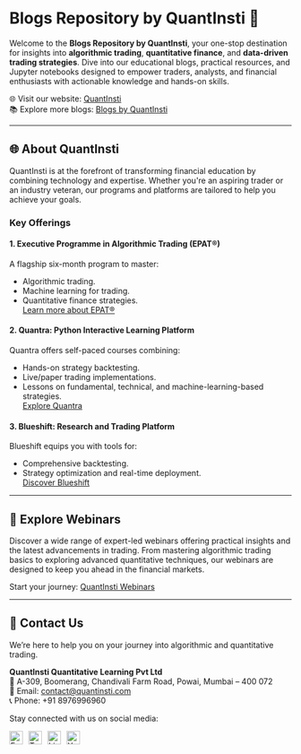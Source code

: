 # Blogs Repository by QuantInsti 📘

Welcome to the **Blogs Repository by QuantInsti**, your one-stop destination for insights into **algorithmic trading**, **quantitative finance**, and **data-driven trading strategies**. Dive into our educational blogs, practical resources, and Jupyter notebooks designed to empower traders, analysts, and financial enthusiasts with actionable knowledge and hands-on skills.

🌐 Visit our website: [QuantInsti](https://www.quantinsti.com)  
📚 Explore more blogs: [Blogs by QuantInsti](https://blog.quantinsti.com/)

---

## 🌐 About QuantInsti

QuantInsti is at the forefront of transforming financial education by combining technology and expertise. Whether you're an aspiring trader or an industry veteran, our programs and platforms are tailored to help you achieve your goals.

### **Key Offerings**

#### **1. Executive Programme in Algorithmic Trading (EPAT®)**  
A flagship six-month program to master:
- Algorithmic trading.
- Machine learning for trading.
- Quantitative finance strategies.  
[Learn more about EPAT®](https://www.quantinsti.com/epat)

#### **2. Quantra: Python Interactive Learning Platform**  
Quantra offers self-paced courses combining:
- Hands-on strategy backtesting.
- Live/paper trading implementations.
- Lessons on fundamental, technical, and machine-learning-based strategies.  
[Explore Quantra](https://quantra.quantinsti.com)

#### **3. Blueshift: Research and Trading Platform**  
Blueshift equips you with tools for:
- Comprehensive backtesting.
- Strategy optimization and real-time deployment.  
[Discover Blueshift](https://www.quantinsti.com/blueshift)

---

## 📖 Explore Webinars

Discover a wide range of expert-led webinars offering practical insights and the latest advancements in trading. From mastering algorithmic trading basics to exploring advanced quantitative techniques, our webinars are designed to keep you ahead in the financial markets.

Start your journey: [QuantInsti Webinars](https://blog.quantinsti.com/tag/webinars/)

---

## 📩 Contact Us

We’re here to help you on your journey into algorithmic and quantitative trading.  

**QuantInsti Quantitative Learning Pvt Ltd**  
📍 A-309, Boomerang, Chandivali Farm Road, Powai, Mumbai – 400 072  
📧 Email: [contact@quantinsti.com](mailto:contact@quantinsti.com)  
📞 Phone: +91 8976996960  

Stay connected with us on social media:  
<div style="display: flex; gap: 10px;">
  <a href="https://www.facebook.com/quantinsti">
    <img width="24" src="https://user-images.githubusercontent.com/16116886/40958262-42153650-68b6-11e8-860e-d79237a89247.png" alt="Facebook"/>
  </a>
  <a href="https://twitter.com/quantinsti/">
    <img width="24" src="https://user-images.githubusercontent.com/16116886/40958261-41ee1d0e-68b6-11e8-8d65-c07c52758aee.png" alt="Twitter"/>
  </a>
  <a href="https://www.linkedin.com/company/quantinsti">
    <img width="24" src="https://user-images.githubusercontent.com/16116886/40958260-41c596a4-68b6-11e8-9bef-1420ea381b26.png" alt="LinkedIn"/>
  </a>
  <a href="https://www.youtube.com/user/quantinsti">
    <img width="24" src="https://user-images.githubusercontent.com/16116886/40958257-415647ea-68b6-11e8-892d-8a1425e79e58.png" alt="YouTube"/>
  </a>
</div>
